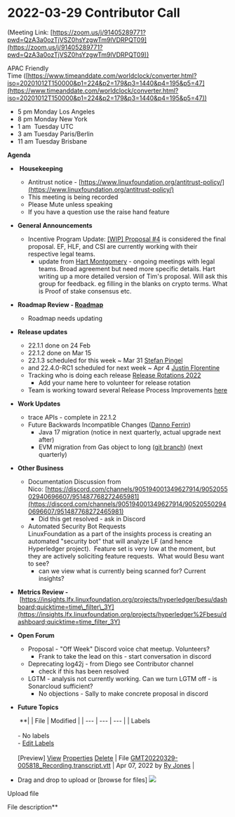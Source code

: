 # 2022-03-29 Contributor Call

(Meeting Link: ⁨[https://zoom.us/j/91405289771?pwd=QzA3a0ozTjVSZ0hsYzgwTm9lVDRPQT09](https://zoom.us/j/91405289771?pwd=QzA3a0ozTjVSZ0hsYzgwTm9lVDRPQT09))

APAC Friendly Time ([https://www.timeanddate.com/worldclock/converter.html?iso=20201012T150000&p1=224&p2=179&p3=1440&p4=195&p5=47](https://www.timeanddate.com/worldclock/converter.html?iso=20201012T150000&p1=224&p2=179&p3=1440&p4=195&p5=47))

- 5 pm Monday Los Angeles
- 8 pm Monday New York
- 1 am  Tuesday UTC
- 3 am Tuesday Paris/Berlin
- 11 am Tuesday Brisbane

**Agenda**

-  **Housekeeping**
  - Antitrust notice - [https://www.linuxfoundation.org/antitrust-policy/](https://www.linuxfoundation.org/antitrust-policy/)
  - This meeting is being recorded
  - Please Mute unless speaking
  - If you have a question use the raise hand feature
- **General Announcements**
  - Incentive Program Update: [\[WIP\] Proposal #4](../../../../besu/programs-grants/besu-execution-client-incentive-program/wip-proposal-4.md) is considered the final proposal. EF, HLF, and CSI are currently working with their respective legal teams. 
    - update from [Hart Montgomery](https://lf-hyperledger.atlassian.net/wiki/people/712020:86f447c0-86dc-43b3-ac03-6a31923bbb84?ref=confluence) - ongoing meetings with legal teams. Broad agreement but need more specific details. Hart writing up a more detailed version of Tim's proposal. Will ask this group for feedback. eg filling in the blanks on crypto terms. What is Proof of stake consensus etc.
- **Roadmap Review - [Roadmap](https://lf-hyperledger.atlassian.net/wiki/display/BESU/Roadmap)** 
  - Roadmap needs updating
- **Release updates**
  - 22.1.1 done on 24 Feb
  - 22.1.2 done on Mar 15
  - 22.1.3 scheduled for this week ~ Mar 31 [Stefan Pingel](https://lf-hyperledger.atlassian.net/wiki/people/5cad317cbb353819f2b62236?ref=confluence)
  - and 22.4.0-RC1 scheduled for next week ~ Apr 4 [Justin Florentine](https://lf-hyperledger.atlassian.net/wiki/people/60be12f85c64b100711c51d4?ref=confluence)
  - Tracking who is doing each release [Release Rotations 2022](https://lf-hyperledger.atlassian.net/wiki/display/BESU/Release+Rotations+2022)
    - Add your name here to volunteer for release rotation
  - Team is working toward several Release Process Improvements [here](https://lf-hyperledger.atlassian.net/wiki/display/BESU/Release+Process+Improvement)
- **Work Updates**
  - trace APIs - complete in 22.1.2
  - Future Backwards Incompatible Changes ([Danno Ferrin](https://lf-hyperledger.atlassian.net/wiki/people/5b7f2d80c4e4892a5b789551?ref=confluence))
    - Java 17 migration (notice in next quarterly, actual upgrade next after)
    - EVM migration from Gas object to long ([git branch](https://github.com/shemnon/besu/tree/longForGas)) (next quarterly)
- **Other Business** 
  - Documentation Discussion from Nico: [https://discord.com/channels/905194001349627914/905205502940696607/951487768272465981](https://discord.com/channels/905194001349627914/905205502940696607/951487768272465981)
    - Did this get resolved - ask in Discord
  - Automated Security Bot Requests  
LinuxFoundation as a part of the insights process is creating an automated "security bot" that will analyze LF (and hence Hyperledger project).  Feature set is very low at the moment, but they are actively soliciting feature requests.  What would Besu want to see?
    - can we view what is currently being scanned for? Current insights?
- **Metrics Review -** [https://insights.lfx.linuxfoundation.org/projects/hyperledger/besu/dashboard;quicktime=time\_filter\_3Y](https://insights.lfx.linuxfoundation.org/projects/hyperledger%2Fbesu/dashboard;quicktime=time_filter_3Y)
- **Open Forum**
  - Proposal - "Off Week" Discord voice chat meetup. Volunteers?
    - Frank to take the lead on this - start conversation in discord
  - Deprecating log42j - from Diego see Contributor channel 
    - check if this has been resolved
  - LGTM - analysis not currently working. Can we turn LGTM off - is Sonarcloud sufficient?
    - No objections - Sally to make concrete proposal in discord
- **Future Topics**

    **|     | File | Modified |
| --- | --- | --- |
| Labels<br><br>- No labels<br>- [Edit Labels](#)<br><br>[Preview] [View](/wiki/download/attachments/22155483/GMT20220329-005818_Recording.transcript.vtt?version=1) [Properties](/wiki/pages/editattachment.action?pageId=22155483&fileName=GMT20220329-005818_Recording.transcript.vtt&isFromPageView=true) [Delete](/wiki/pages/confirmattachmentremoval.action?pageId=22155483&fileName=GMT20220329-005818_Recording.transcript.vtt) | File [GMT20220329-005818\_Recording.transcript.vtt](/wiki/download/attachments/22155483/GMT20220329-005818_Recording.transcript.vtt?api=v2) | Apr 07, 2022 by [Ry Jones](/wiki/people/557058:078cecfc-fb17-4d9a-8759-b5b74efa6850) |

- Drag and drop to upload or [browse for files] ![](/wiki/images/icons/wait.gif)

Upload file 

File description**